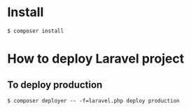 # Install

```
$ composer install
```

# How to deploy Laravel project
## To deploy production

```
$ composer deployer -- -f=laravel.php deploy production
```
